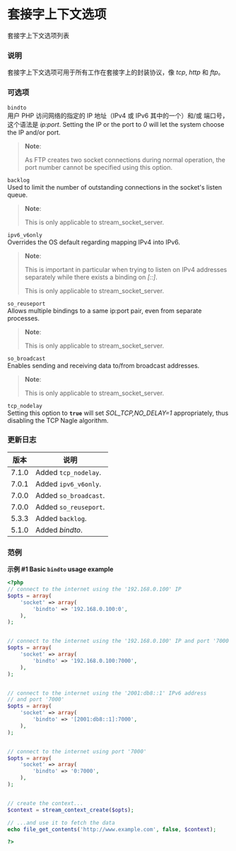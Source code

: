 套接字上下文选项
================

套接字上下文选项列表

### 说明

套接字上下文选项可用于所有工作在套接字上的封装协议，像 *tcp*, *http* 和
*ftp*。

### 可选项

`bindto`  
用户 PHP 访问网络的指定的 IP 地址（IPv4 或 IPv6 其中的一个）和/或
端口号，这个语法是 *ip:port*. Setting the IP or the port to *0* will let
the system choose the IP and/or port.

> **Note**:
>
> As FTP creates two socket connections during normal operation, the
> port number cannot be specified using this option.

`backlog`  
Used to limit the number of outstanding connections in the socket's
listen queue.

> **Note**:
>
> This is only applicable to <span
> class="function">stream\_socket\_server</span>.

`ipv6_v6only`  
Overrides the OS default regarding mapping IPv4 into IPv6.

> **Note**:
>
> This is important in particular when trying to listen on IPv4
> addresses separately while there exists a binding on *\[::\]*.
>
> This is only applicable to <span
> class="function">stream\_socket\_server</span>.

`so_reuseport`  
Allows multiple bindings to a same ip:port pair, even from separate
processes.

> **Note**:
>
> This is only applicable to <span
> class="function">stream\_socket\_server</span>.

`so_broadcast`  
Enables sending and receiving data to/from broadcast addresses.

> **Note**:
>
> This is only applicable to <span
> class="function">stream\_socket\_server</span>.

`tcp_nodelay`  
Setting this option to **`true`** will set *SOL\_TCP,NO\_DELAY=1*
appropriately, thus disabling the TCP Nagle algorithm.

### 更新日志

| 版本  | 说明                  |
|-------|-----------------------|
| 7.1.0 | Added `tcp_nodelay`.  |
| 7.0.1 | Added `ipv6_v6only`.  |
| 7.0.0 | Added `so_broadcast`. |
| 7.0.0 | Added `so_reuseport`. |
| 5.3.3 | Added `backlog`.      |
| 5.1.0 | Added *bindto*.       |

### 范例

**示例 \#1 Basic `bindto` usage example**

``` php
<?php
// connect to the internet using the '192.168.0.100' IP
$opts = array(
    'socket' => array(
        'bindto' => '192.168.0.100:0',
    ),
);


// connect to the internet using the '192.168.0.100' IP and port '7000'
$opts = array(
    'socket' => array(
        'bindto' => '192.168.0.100:7000',
    ),
);


// connect to the internet using the '2001:db8::1' IPv6 address
// and port '7000'
$opts = array(
    'socket' => array(
        'bindto' => '[2001:db8::1]:7000',
    ),
);


// connect to the internet using port '7000'
$opts = array(
    'socket' => array(
        'bindto' => '0:7000',
    ),
);


// create the context...
$context = stream_context_create($opts);

// ...and use it to fetch the data
echo file_get_contents('http://www.example.com', false, $context);

?>
```
